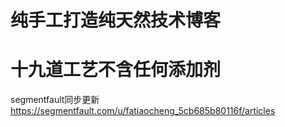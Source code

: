 # 纯手工打造纯天然技术博客
# 十九道工艺不含任何添加剂

segmentfault同步更新 https://segmentfault.com/u/fatiaocheng_5cb685b80116f/articles
